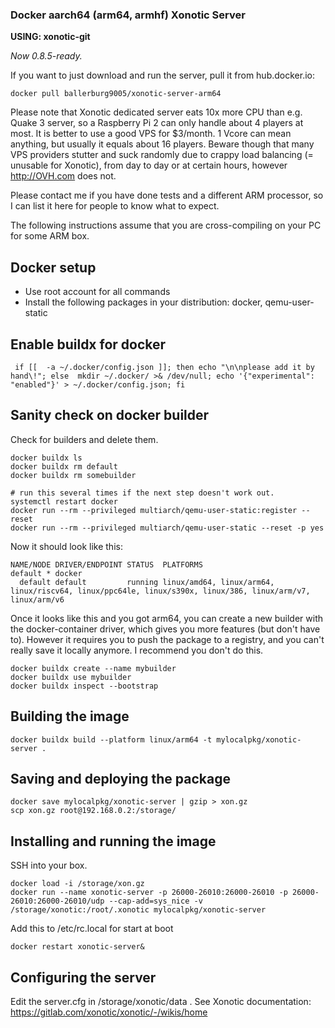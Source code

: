 ### Docker aarch64 (arm64, armhf) Xonotic Server

**USING: xonotic-git**

*Now 0.8.5-ready.*

If you want to just download and run the server, pull it from hub.docker.io:

```
docker pull ballerburg9005/xonotic-server-arm64
```

Please note that Xonotic dedicated server eats 10x more CPU than e.g. Quake 3 server, so a Raspberry Pi 2 can only handle about 4 players at most. It is better to use a good VPS for $3/month. 1 Vcore can mean anything, but usually it equals about 16 players. Beware though that many VPS providers stutter and suck randomly due to crappy load balancing (= unusable for Xonotic), from day to day or at certain hours, however http://OVH.com does not. 

Please contact me if you have done tests and a different ARM processor, so I can list it here for people to know what to expect.

The following instructions assume that you are cross-compiling on your PC for some ARM box.


## Docker setup
* Use root account for all commands
* Install the following packages in your distribution: docker, qemu-user-static


## Enable buildx for docker
```
 if [[  -a ~/.docker/config.json ]]; then echo "\n\nplease add it by hand\!"; else  mkdir ~/.docker/ >& /dev/null; echo '{"experimental": "enabled"}' > ~/.docker/config.json; fi
```


## Sanity check on docker builder

Check for builders and delete them.
```
docker buildx ls
docker buildx rm default
docker buildx rm somebuilder

# run this several times if the next step doesn't work out.
systemctl restart docker
docker run --rm --privileged multiarch/qemu-user-static:register --reset
docker run --rm --privileged multiarch/qemu-user-static --reset -p yes
```

Now it should look like this:
```
NAME/NODE DRIVER/ENDPOINT STATUS  PLATFORMS
default * docker                  
  default default         running linux/amd64, linux/arm64, linux/riscv64, linux/ppc64le, linux/s390x, linux/386, linux/arm/v7, linux/arm/v6
```

Once it looks like this and you got arm64, you can create a new builder with the docker-container driver, which gives you more features (but don't have to). However it requires you to push the package to a registry, and you can't really save it locally anymore. I recommend you don't do this.

```
docker buildx create --name mybuilder
docker buildx use mybuilder
docker buildx inspect --bootstrap
```


## Building the image

``` 
docker buildx build --platform linux/arm64 -t mylocalpkg/xonotic-server .
```



## Saving and deploying the package
 
```
docker save mylocalpkg/xonotic-server | gzip > xon.gz
scp xon.gz root@192.168.0.2:/storage/

```


## Installing and running the image

SSH into your box.

```
docker load -i /storage/xon.gz
docker run --name xonotic-server -p 26000-26010:26000-26010 -p 26000-26010:26000-26010/udp --cap-add=sys_nice -v /storage/xonotic:/root/.xonotic mylocalpkg/xonotic-server
```

Add this to /etc/rc.local for start at boot

```
docker restart xonotic-server&
```


## Configuring the server

Edit the server.cfg in /storage/xonotic/data . See Xonotic documentation: https://gitlab.com/xonotic/xonotic/-/wikis/home
